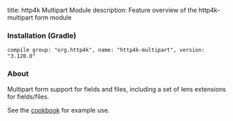 title: http4k Multipart Module
description: Feature overview of the http4k-multipart form module

### Installation (Gradle)
```compile group: "org.http4k", name: "http4k-multipart", version: "3.120.0"```

### About

Multipart form support for fields and files, including a set of lens extensions for fields/files.

See the [cookbook](/cookbook/multipart_forms/) for example use.
